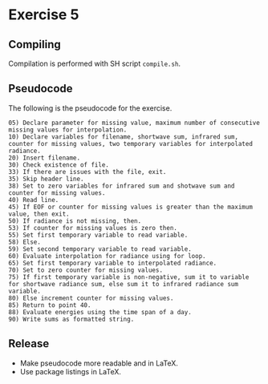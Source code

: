 # Exercise 5

## Compiling
Compilation is performed with SH script `compile.sh`.

## Pseudocode
The following is the pseudocode for the exercise.

```
05) Declare parameter for missing value, maximum number of consecutive missing values for interpolation.
10) Declare variables for filename, shortwave sum, infrared sum, counter for missing values, two temporary variables for interpolated radiance.
20) Insert filename.
30) Check existence of file.
33) If there are issues with the file, exit.
35) Skip header line.
38) Set to zero variables for infrared sum and shotwave sum and counter for missing values.
40) Read line.
45) If EOF or counter for missing values is greater than the maximum value, then exit.
50) If radiance is not missing, then.
53) If counter for missing values is zero then.
55) Set first temporary variable to read variable.
58) Else.
59) Set second temporary variable to read variable.
60) Evaluate interpolation for radiance using for loop.
65) Set first temporary variable to interpolated radiance.
70) Set to zero counter for missing values.
75) If first temporary variable is non-negative, sum it to variable for shortwave radiance sum, else sum it to infrared radiance sum variable.
80) Else increment counter for missing values.
85) Return to point 40.
88) Evaluate energies using the time span of a day.
90) Write sums as formatted string.
```

## Release
- Make pseudocode more readable and in LaTeX.
- Use package listings in LaTeX.

